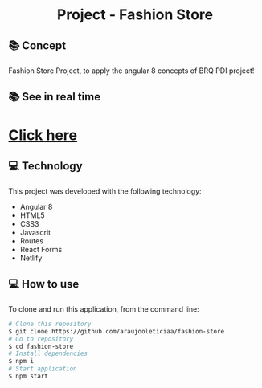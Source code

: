 <h1 align="center" >
  Project  - Fashion Store
</h1>

## <p>📚 Concept </p>
Fashion Store Project, to apply the angular 8 concepts of BRQ PDI project!

## <p>📚 See in real time </p>
<h1><a href="https://hungry-hugle-03ae27.netlify.app/">
Click here
</a></h1>

## <p>💻 Technology </p>

This project was developed with the following technology:

-  Angular 8
-  HTML5
-  CSS3
-  Javascrit
-  Routes
-  React Forms
-  Netlify

## <p>💻 How to use </p>

To clone and run this application, from the command line:

```bash
# Clone this repository
$ git clone https://github.com/araujooleticiaa/fashion-store
# Go to repository
$ cd fashion-store
# Install dependencies
$ npm i
# Start application
$ npm start
```